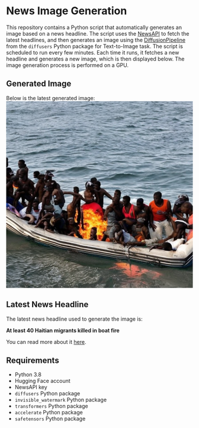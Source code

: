 # News Image Generation
This repository contains a Python script that automatically generates an image based on a news headline. The script uses the [NewsAPI](https://newsapi.org/) to fetch the latest headlines, and then generates an image using the [DiffusionPipeline](https://github.com/huggingface/diffusers) from the `diffusers` Python package for Text-to-Image task.
The script is scheduled to run every few minutes. Each time it runs, it fetches a new headline and generates a new image, which is then displayed below. The image generation process is performed on a GPU.

## Generated Image
Below is the latest generated image:
![Generated Image](image.png)

## Latest News Headline
The latest news headline used to generate the image is:

**At least 40 Haitian migrants killed in boat fire**

You can read more about it [here](https://news.google.com/rss/articles/CBMiSWh0dHBzOi8vd3d3Lndhc2hpbmd0b25wb3N0LmNvbS93b3JsZC8yMDI0LzA3LzE5L2hhaXRpLW1pZ3JhbnRzLWJvYXQtZmlyZS_SAQA?oc=5).

## Requirements
- Python 3.8
- Hugging Face account
- NewsAPI key
- `diffusers` Python package
- `invisible_watermark` Python package
- `transformers` Python package
- `accelerate` Python package
- `safetensors` Python package
